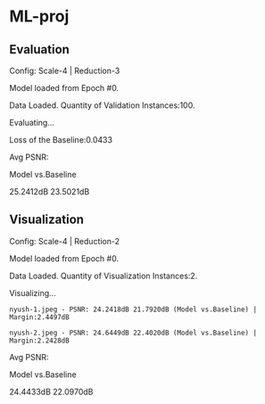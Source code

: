 # ML-proj

## Evaluation

Config: Scale-4 | Reduction-3 

Model loaded from Epoch #0.

Data Loaded. Quantity of Validation Instances:100.

Evaluating...

Loss of the Baseline:0.0433

Avg PSNR:

Model vs.Baseline

25.2412dB 23.5021dB

## Visualization

Config: Scale-4 | Reduction-2 

Model loaded from Epoch #0.

Data Loaded. Quantity of Visualization Instances:2.

Visualizing...

	nyush-1.jpeg - PSNR: 24.2418dB 21.7920dB (Model vs.Baseline) | Margin:2.4497dB

	nyush-2.jpeg - PSNR: 24.6449dB 22.4020dB (Model vs.Baseline) | Margin:2.2428dB

Avg PSNR:

Model vs.Baseline

24.4433dB 22.0970dB